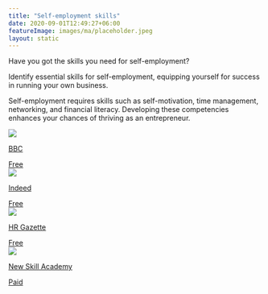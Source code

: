 ```yaml
---
title: "Self-employment skills"
date: 2020-09-01T12:49:27+06:00
featureImage: images/ma/placeholder.jpeg
layout: static
---
```


Have you got the skills you need for self-employment?

Identify essential skills for self-employment, equipping yourself for success in running your own business.

Self-employment requires skills such as self-motivation, time management, networking, and financial literacy. Developing these competencies enhances your chances of thriving as an entrepreneur.

<a class="ma-link" href="https://www.bbc.co.uk/teach/skillswise/self-employment/zj9hjhv"><div class="ma-card"><div class="ma-icon"><img src ="/images/icon-check.png"/></div><div class="ma-name"><p>BBC</p></div><div class="ma-paid-text"><span>Free </span></div></div></a><a class="ma-link" href="https://uk.indeed.com/career-advice/cvs-cover-letters/self-employed-resume-skills"><div class="ma-card"><div class="ma-icon"><img src ="/images/icon-check.png"/></div><div class="ma-name"><p>Indeed</p></div><div class="ma-paid-text"><span>Free </span></div></div></a><a class="ma-link" href="https://hr-gazette.com/basics-skills-needed-for-successful-self-employment/"><div class="ma-card"><div class="ma-icon"><img src ="/images/icon-check.png"/></div><div class="ma-name"><p>HR Gazette</p></div><div class="ma-paid-text"><span>Free </span></div></div></a><a class="ma-link" href="https://www.awin1.com/cread.php?awinmid=31125&awinaffid=1198638&ued=https%3A%2F%2Fnewskillsacademy.co.uk%2F"><div class="ma-card"><div class="ma-icon"><img src ="/images/icon-pound.png"/></div><div class="ma-name"><p>New Skill Academy</p></div><div class="ma-paid-text"><span>Paid</span></div></div></a>  

<br/><br/>






